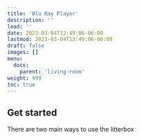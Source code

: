 ```yaml
---
title: 'Blu Ray Player'
description: ''
lead: ''
date: 2023-03-04T12:49:06-06:00
lastmod: 2023-03-04T12:49:06-06:00
draft: false
images: []
menu:
  docs:
    parent: 'living-room'
weight: 999
toc: true
---
```


## Get started

There are two main ways to use the litterbox
